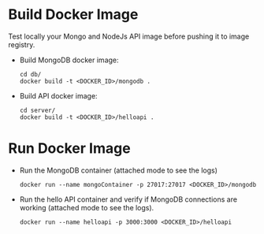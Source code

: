 # Build Docker Image

Test locally your Mongo and NodeJs API image before pushing it to image registry.
- Build MongoDB docker image:
	```
	cd db/
    docker build -t <DOCKER_ID>/mongodb .
	```
	
- Build API docker image:
	```
	cd server/
    docker build -t <DOCKER_ID>/helloapi .
	```
	
# Run Docker Image

- Run the MongoDB container (attached mode to see the logs)
	```
    docker run --name mongoContainer -p 27017:27017 <DOCKER_ID>/mongodb
	```
	
- Run the hello API container and verify if MongoDB connections are working (attached mode to see the logs).
	```
    docker run --name helloapi -p 3000:3000 <DOCKER_ID>/helloapi
	```